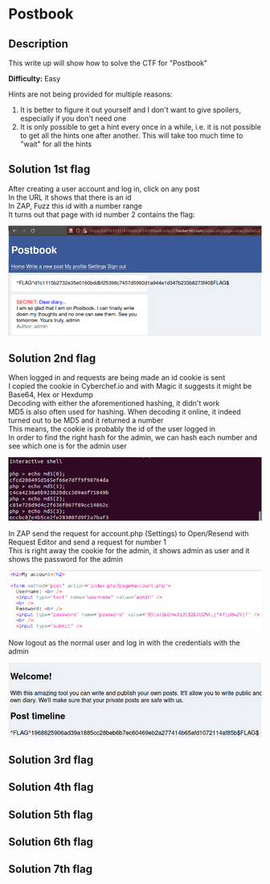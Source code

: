 # Postbook

## Description
This write up will show how to solve the CTF for "Postbook"

**Difficulty:** Easy

Hints are not being provided for multiple reasons:</br>
1. It is better to figure it out yourself and I don't want to give spoilers, especially if you don't need one
2. It is only possible to get a hint every once in a while, i.e. it is not possible to get all the hints one after another. This will take too much time to "wait" for all the hints

## Solution 1st flag
After creating a user account and log in, click on any post</br>
In the URL it shows that there is an id</br>
In ZAP, Fuzz this id with a number range</br>
It turns out that page with id number 2 contains the flag:</br>

![alt](https://github.com/8r0wn13/hacker101_ctf/blob/main/images/Screenshot%20from%202023-10-02%2002-28-05.png?raw=true)

## Solution 2nd flag
When logged in and requests are being made an id cookie is sent</br>
I copied the cookie in Cyberchef.io and with Magic it suggests it might be Base64, Hex or Hexdump</br>
Decoding with either the aforementioned hashing, it didn't work</br>
MD5 is also often used for hashing. When decoding it online, it indeed turned out to be MD5 and it returned a number</br>
This means, the cookie is probably the id of the user logged in</br>
In order to find the right hash for the admin, we can hash each number and see which one is for the admin user</br>

![alt](https://github.com/8r0wn13/hacker101_ctf/blob/main/images/Screenshot%20from%202023-10-02%2003-01-18.png?raw=true)

In ZAP send the request for account.php (Settings) to Open/Resend with Request Editor and send a request for number 1</br>
This is right away the cookie for the admin, it shows admin as user and it shows the password for the admin</br>

![alt](https://github.com/8r0wn13/hacker101_ctf/blob/main/images/Screenshot%20from%202023-10-02%2003-02-20.png?raw=true)

Now logout as the normal user and log in with the credentials with the admin</br>

![alt](https://github.com/8r0wn13/hacker101_ctf/blob/main/images/Screenshot%20from%202023-10-02%2003-03-20.png?raw=true)

## Solution 3rd flag





## Solution 4th flag





## Solution 5th flag





## Solution 6th flag





## Solution 7th flag



